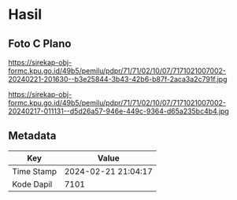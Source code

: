 # Hasil

## Foto C Plano

https://sirekap-obj-formc.kpu.go.id/49b5/pemilu/pdpr/71/71/02/10/07/7171021007002-20240221-201630--b3e25844-3b43-42b6-b87f-2aca3a2c791f.jpg

https://sirekap-obj-formc.kpu.go.id/49b5/pemilu/pdpr/71/71/02/10/07/7171021007002-20240217-011131--d5d26a57-946e-449c-9364-d65a235bc4b4.jpg


## Metadata

| Key        | Value               |
| ---------- | ------------------- |
| Time Stamp | 2024-02-21 21:04:17 |
| Kode Dapil | 7101                |



